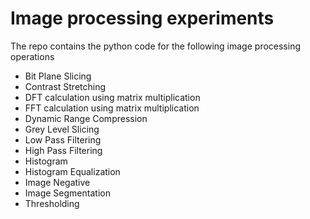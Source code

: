 # Image processing experiments

The repo contains the python code for the following image processing operations

- Bit Plane Slicing
- Contrast Stretching
- DFT calculation using matrix multiplication
- FFT calculation using matrix multiplication
- Dynamic Range Compression
- Grey Level Slicing
- Low Pass Filtering
- High Pass Filtering
- Histogram
- Histogram Equalization
- Image Negative
- Image Segmentation
- Thresholding
